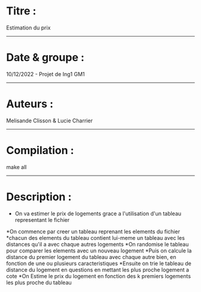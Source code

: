 # Titre : 
Estimation du prix
***

# Date & groupe : 
10/12/2022 - Projet de Ing1 GM1 
***

# Auteurs : 
Melisande Clisson & Lucie Charrier
***

# Compilation : 
make all
***

# Description : 

* On va estimer le prix de logements grace a l'utilisation d'un tableau representant le fichier

*On commence par creer un tableau reprenant les elements du fichier
*chacun des elements du tableau contient lui-meme un tableau avec les distances qu'il a avec chaque autres logements
*On randomise le tableau pour comparer les elements avec un nouveau logement
*Puis on calcule la distance du premier logement du tableau avec chaque autre bien, en fonction de une ou plusieurs caracteristiques
*Ensuite on trie le tableau de distance du logement en questions en mettant les plus proche logement a cote
*On Estime le prix du logement en fonction des k premiers logements les plus proche du tableau
